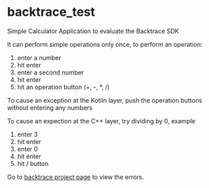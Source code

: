 # backtrace_test

Simple Calculator Application to evaluate the Backtrace SDK

It can perform simple operations only once, to perform an operation:
1. enter a number
2. hit enter
3. enter a second number
4. hit enter
5. hit an operation button (+, -, *, /)

To cause an exception at the Kotlin layer, push the operation buttons without entering any numbers

To cause an expection at the C++ layer, try dividing by 0, example
1. enter 3
2. hit enter
3. enter 0
4. hit enter
5. hit / button

Go to [backtrace project page](https://haciendalasnubes.sp.backtrace.io/p/challenge/) to view the errors.
